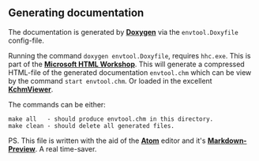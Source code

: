 ## Generating documentation

The documentation is generated by **[Doxygen](http://www.stack.nl/~dimitri/doxygen/index.html)**
via the `envtool.Doxyfile` config-file.

Running the command `doxygen envtool.Doxyfile`, requires `hhc.exe`.
This is part of the **[Microsoft HTML Workshop](https://www.microsoft.com/en-us/download/details.aspx?id=21138)**.
This will generate a compressed HTML-file of the generated documentation `envtool.chm`
which can be view by the command `start envtool.chm`. Or loaded in the
excellent **[KchmViewer](http://www.ulduzsoft.com/linux/kchmviewer/getting-kchmviewer/)**.

The commands can be either:
```
make all   - should produce envtool.chm in this directory.
make clean - should delete all generated files.
```

PS. This file is written with the aid of the **[Atom](https://atom.io/)**
editor and it's **[Markdown-Preview](https://atom.io/packages/markdown-preview)**.
A real time-saver.
